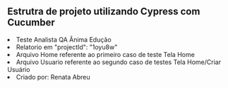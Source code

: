 
<h2>Estrutra de projeto utilizando Cypress com Cucumber</h2>
<li>Teste Analista QA Ânima Edução </i></li>
<li>Relatorio em "projectId": "1oyu8w"</i></li>
<li>Arquivo Home referente ao primeiro caso de teste Tela Home </i></li>
<li>Arquivo Usuario referente ao segundo caso de testes Tela Home/Criar Usuário </i></li>
<li>Criado por: Renata Abreu </i></li>

